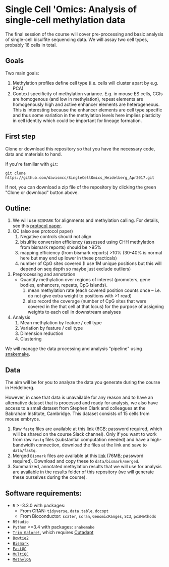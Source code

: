 # Single Cell 'Omics: Analysis of single-cell methylation data

The final session of the course will cover pre-processing and basic analysis of
single-cell bisulfite sequencing data. We will assay two cell types, probably 16
cells in total.

## Goals
Two main goals:
1. Methylation profiles define cell type (i.e. cells will cluster apart by e.g. PCA)                                                             
2. Context specificity of methylation variance. E.g. in mouse ES cells, CGIs are homogenous (and low in methylation), repeat elements are homogenously high and active enhancer elements are heterogeneous. This is interesting because the enhancer elements are cell type specific and thus some variation in the methylation levels here implies plasticity in cell identity which could be important for lineage formation.

## First step

Clone or download this repository so that you have the necessary code, data and materials to hand.

If you're familiar with `git`:
```
git clone https://github.com/davismcc/SingleCellOmics_Heidelberg_Apr2017.git
```

If not, you can download a zip file of the repository by clicking the green "Clone or download" button above.

## Outline:

1. We will use `BISMARK` for alignments and methylation calling. For details, see this [protocol paper](http://www.nature.com/nprot/journal/v12/n3/full/nprot.2016.187.html).
2. QC (also see protocol paper)
    1.  Negative controls should not align
    1. bisulfite conversion efficiency (assessed using CHH methylation from bismark reports) should be >95%
    1. mapping efficiency (from bismark reports)  >10% (30-40% is normal here but may end up lower  in these practicals)
    1. number of CpG sites covered (I use 1M unique positions but this will depend on seq depth so maybe just exclude outliers)
3. Preprocessing and annotation
    *  Quantify methylation over regions of interest (promoters, gene bodies, enhancers, repeats, CpG islands).
        1. mean methylation rate (each covered position counts once – i.e. do not give extra weight to positions with >1 read)
        2. also record the coverage (number of CpG sites that were covered in the that cell at that locus) for the purpose of assigning weights to each cell in downstream analyses
4. Analysis
    1. Mean methylation by feature / cell type
    1. Variation by feature / cell type
    1. Dimension reduction    
    1. Clustering

We will manage the data processing and analysis "pipeline" using [snakemake](http://snakemake.readthedocs.io/en/stable/).

## Data

The aim will be for you to analyze the data you generate during the course in Heidelberg.

However, in case that data is unavailable for any reason and to have an alternative dataset that is processed and ready for analysis, we also have access to a small dataset from Stephen Clark and colleagues at the Babraham Institute, Cambridge. This dataset consists of 15 cells from mouse embryos.

1. Raw `fastq` files are available at this [link](https://www.dropbox.com/sh/1wy3gw7fpil73dd/AADIOGvbsYNdt45KnaHahmqqa?dl=0) (6GB; password required, which will be shared on the course Slack channel). Only if you want to work from raw `fastq` files (substantial computation needed) and have a high-bandwidth connection, download the files at the link and save to `data/fastq`.
2. Merged `Bismark` files are available at this [link](https://www.dropbox.com/sh/b3v55pdkkimo13s/AAA4gH-6uCxMqFSbFM72rwLna?dl=0) (76MB; password required). Download and copy these to `data/bismark/merged`.
3. Summarized, annotated methylation results that we will use for analysis are available in the results folder of this repository (we will generate these ourselves during the course).


## Software requirements:
* `R` >=3.3.0 with packages:
    * From CRAN: `tidyverse`, `data.table`, `docopt`
    * From Bioconductor: `scater`, `scran`, `GenomicRanges`, `SC3`, `pcaMethods`
* `RStudio`
* `Python` >=3.4 with packages: `snakemake`
* [`Trim Galore!`](https://www.bioinformatics.babraham.ac.uk/projects/trim_galore/), which requires [Cutadapt](https://github.com/marcelm/cutadapt/)
* [`Bowtie2`](http://bowtie-bio.sourceforge.net/bowtie2/index.shtml)
* [`Bismark`](https://www.bioinformatics.babraham.ac.uk/projects/bismark/)
* [`FastQC`](http://www.bioinformatics.babraham.ac.uk/projects/fastqc/)
* [`MultiQC`](http://multiqc.info/)
* [`MethylQA`](http://methylqa.sourceforge.net/index.php)
